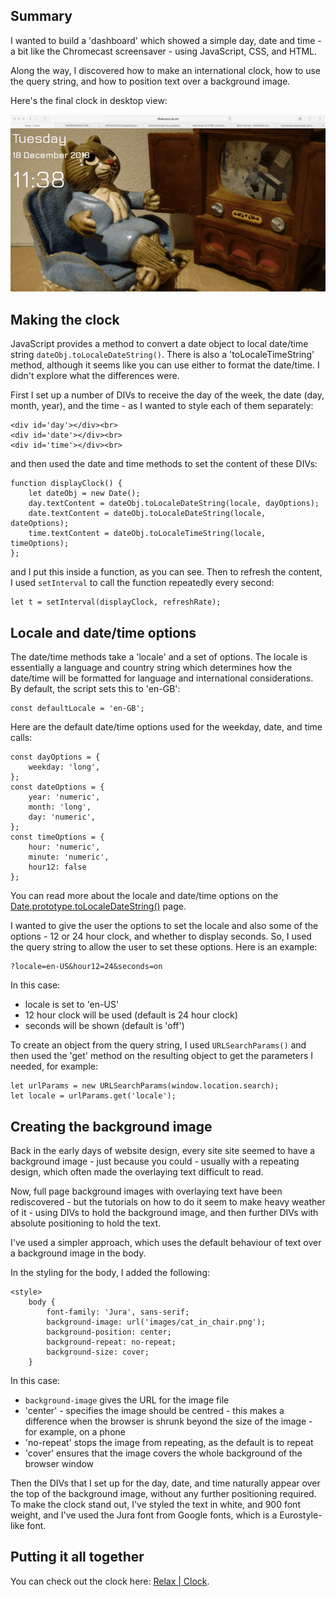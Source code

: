## Summary

I wanted to build a 'dashboard' which showed a simple day, date and time - a bit like the Chromecast screensaver - using JavaScript, CSS, and HTML.

Along the way, I discovered how to make an international clock, how to use the query string, and how to position text over a background image.

Here's the final clock in desktop view:

![The Relax Clock](https://github.com/dfrancocci/bootstrap/blob/master/clockexample.png)

## Making the clock

JavaScript provides a method to convert a date object to local date/time string `dateObj.toLocaleDateString()`. There is also a 'toLocaleTimeString' method, although it seems like you can use either to format the date/time. I didn't explore what the differences were.

First I set up a number of DIVs to receive the day of the week, the date (day, month, year), and the time - as I wanted to style each of them separately:

    <div id='day'></div><br>
    <div id='date'></div><br>
    <div id='time'></div><br>
    
and then used the date and time methods to set the content of these DIVs:

    function displayClock() {
        let dateObj = new Date();
        day.textContent = dateObj.toLocaleDateString(locale, dayOptions);
        date.textContent = dateObj.toLocaleDateString(locale, dateOptions);
        time.textContent = dateObj.toLocaleTimeString(locale, timeOptions);
    };
    
and I put this inside a function, as you can see. Then to refresh the content, I used `setInterval` to call the function repeatedly every second:

    let t = setInterval(displayClock, refreshRate);
    
## Locale and date/time options

The date/time methods take a 'locale' and a set of options. The locale is essentially a language and country string which determines how the date/time will be formatted for language and international considerations. By default, the script sets this to 'en-GB':

    const defaultLocale = 'en-GB';
    
Here are the default date/time options used for the weekday, date, and time calls:

    const dayOptions = { 
        weekday: 'long',
    };
    const dateOptions = {  
        year: 'numeric', 
        month: 'long', 
        day: 'numeric', 
    };
    const timeOptions = {  
        hour: 'numeric', 
        minute: 'numeric',
        hour12: false
    };

You can read more about the locale and date/time options on the [Date.prototype.toLocaleDateString()](https://developer.mozilla.org/en-US/docs/Web/JavaScript/Reference/Global_Objects/Date/toLocaleDateString) page. 

I wanted to give the user the options to set the locale and also some of the options - 12 or 24 hour clock, and whether to display seconds. So, I used the query string to allow the user to set these options. Here is an example:

    ?locale=en-US&hour12=24&seconds=on
    
In this case:
- locale is set to 'en-US'
- 12 hour clock will be used (default is 24 hour clock)
- seconds will be shown (default is 'off')

To create an object from the query string, I used `URLSearchParams()` and then used the 'get' method on the resulting object to get the parameters I needed, for example:

    let urlParams = new URLSearchParams(window.location.search);
    let locale = urlParams.get('locale');
    
## Creating the background image

Back in the early days of website design, every site site seemed to have a background image - just because you could - usually with a repeating design, which often made the overlaying text difficult to read. 

Now, full page background images with overlaying text have been rediscovered - but the tutorials on how to do it seem to make heavy weather of it - using DIVs to hold the background image, and then further DIVs with absolute positioning to hold the text. 

I've used a simpler approach, which uses the default behaviour of text over a background image in the body. 

In the styling for the body, I added the following:

    <style>
        body {
            font-family: 'Jura', sans-serif;
            background-image: url('images/cat_in_chair.png');
            background-position: center;
            background-repeat: no-repeat;
            background-size: cover;
        }
        
In this case:
- `background-image` gives the URL for the image file
- 'center' - specifies the image should be centred - this makes a difference when the browser is shrunk beyond the size of the image - for example, on a phone
- 'no-repeat' stops the image from repeating, as the default is to repeat
- 'cover' ensures that the image covers the whole background of the browser window

Then the DIVs that I set up for the day, date, and time naturally appear over the top of the background image, without any further positioning required. To make the clock stand out, I've styled the text in white, and 900 font weight, and I've used the Jura font from Google fonts, which is a Eurostyle-like font.

## Putting it all together

You can check out the clock here: [Relax | Clock](http://dfrancocci.dx.am/clock.html).